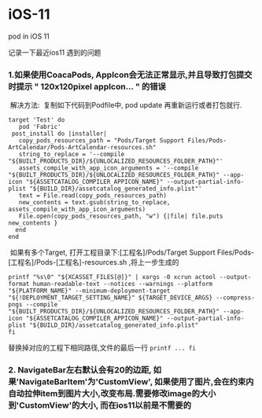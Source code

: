 # iOS-11
pod in iOS 11 

记录一下最近ios11 遇到的问题

### 1.如果使用CoacaPods, AppIcon会无法正常显示,并且导致打包提交时提示 " 120x120pixel appIcon... " 的错误
  解决方法:  复制如下代码到Podfile中, pod update 再重新运行或者打包就行.
 ```
target 'Test' do
	pod 'Fabric'
  post_install do |installer|
   	copy_pods_resources_path = "Pods/Target Support Files/Pods-ArtCalendar/Pods-ArtCalendar-resources.sh"
   	string_to_replace = '--compile "${BUILT_PRODUCTS_DIR}/${UNLOCALIZED_RESOURCES_FOLDER_PATH}"'
   	assets_compile_with_app_icon_arguments = '--compile "${BUILT_PRODUCTS_DIR}/${UNLOCALIZED_RESOURCES_FOLDER_PATH}" --app-icon "${ASSETCATALOG_COMPILER_APPICON_NAME}" --output-partial-info-plist "${BUILD_DIR}/assetcatalog_generated_info.plist"'  
    text = File.read(copy_pods_resources_path)
   	new_contents = text.gsub(string_to_replace, assets_compile_with_app_icon_arguments)
   	File.open(copy_pods_resources_path, "w") {|file| file.puts new_contents }
   end
 end
  ```
  
  如果有多个Target, 打开工程目录下:[工程名]/Pods/Target Support Files/Pods-[工程名]/Pods-[工程名]-resources.sh ,将上一步生成的
  ```
  printf "%s\0" "${XCASSET_FILES[@]}" | xargs -0 xcrun actool --output-format human-readable-text --notices --warnings --platform "${PLATFORM_NAME}" --minimum-deployment-target "${!DEPLOYMENT_TARGET_SETTING_NAME}" ${TARGET_DEVICE_ARGS} --compress-pngs --compile "${BUILT_PRODUCTS_DIR}/${UNLOCALIZED_RESOURCES_FOLDER_PATH}" --app-icon "${ASSETCATALOG_COMPILER_APPICON_NAME}" --output-partial-info-plist "${BUILD_DIR}/assetcatalog_generated_info.plist"
fi
```
  替换掉对应的工程下相同路径,文件的最后一行 `printf ... fi`
  
### 2. NavigateBar左右默认会有20的边距, 如果'NavigateBarItem'为'CustomView', 如果使用了图片,会在约束内自动拉伸item到图片大小,改变布局.需要修改image的大小到'CustomView'的大小, 而在ios11以前是不需要的
  
